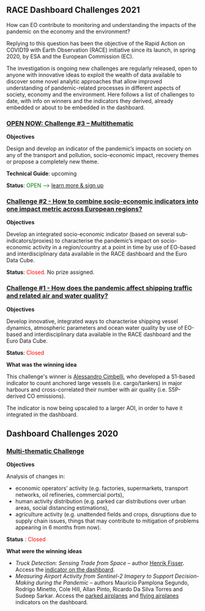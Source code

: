 ## RACE Dashboard Challenges 2021

How can EO contribute to monitoring and understanding the impacts of the pandemic on the economy and the environment?

Replying to this question has been the objective of the Rapid Action on COVID19 with Earth Observation (RACE) initiative since its launch, in spring 2020, by ESA and the European Commission (EC).

The investigation is ongoing new challenges are regularly released, open to anyone with innovative ideas to exploit the wealth of data available to discover some novel analytic approaches that allow improved understanding of pandemic-related processes in different aspects of society, economy and the environment.
Here follows a list of challenges to date, with info on winners and the indicators they derived, already embedded or about to be embedded in the dashboard.

### [OPEN NOW: Challenge #3 – Multithematic](https://eo4society.esa.int/2021/08/01/rapid-action-on-coronavirus-and-eo-race-dashboard-challenge-3/)

**Objectives**

Design and develop an indicator of the pandemic’s impacts on society on any of the transport and pollution, socio-economic impact, recovery themes or propose a completely new theme.

**Technical Guide**: upcoming

**Status**: <span style="color:green">OPEN --> [learn more & sign up](https://eo4society.esa.int/2021/08/01/rapid-action-on-coronavirus-and-eo-race-dashboard-challenge-3/)</span>

### [Challenge #2 - How to combine socio-economic indicators into one impact metric across European regions?](https://eo4society.esa.int/2021/04/01/rapid-action-on-coronavirus-and-eo-race-dashboard-challenge-2/)

**Objectives**

Develop an integrated socio-economic indicator (based on several sub-indicators/proxies) to characterise the pandemic’s impact on socio-economic activity in a region/country at a point in time by use of EO-based and interdisciplinary data available in the RACE dashboard and the Euro Data Cube.

**Status**: <span style="color:red">Closed.</span>  No prize assigned.

### [Challenge #1 - How does the pandemic affect shipping traffic and related air and water quality?](https://eo4society.esa.int/2021/03/02/rapid-action-on-coronavirus-and-eo-race-challenge-1/)

**Objectives**

Develop innovative, integrated ways to characterise shipping vessel dynamics, atmospheric parameters and ocean water quality by use of EO-based and interdisciplinary data available in the RACE dashboard and the Euro Data Cube.

**Status**: <span style="color:red">Closed</span>

**What was the winning idea** 

This challenge's winner is [Alessandro Cimbelli](https://eo4society.esa.int/2021/07/08/race-challenges-2021-first-winner/), who developed a S1-based indicator to count anchored large vessels (i.e. cargo/tankers) in major harbours and cross-correlated their number with air quality (i.e. S5P-derived CO emissions).

The indicator is now being upscaled to a larger AOI, in order to have it integrated in the dashboard.


## Dashboard Challenges 2020

### [Multi-thematic Challenge](https://eo4society.esa.int/2020/04/06/euro-data-cube-custom-script-contest-covid-19-edition/)

**Objectives**

Analysis of changes in:
  -	economic operators’ activity (e.g. factories, supermarkets, transport networks, oil refineries, commercial ports),
  -	human activity distribution (e.g. parked car distributions over urban areas, social distancing estimations),
  -	agriculture activity (e.g. unattended fields and crops, disruptions due to supply chain issues, things that may contribute to mitigation of problems appearing in 6 months from now).

**Status** : <span style="color:red">Closed</span>

**What were the winning ideas**

* *Truck Detection: Sensing Trade from Space* – author [Henrik Fisser](https://eo4society.esa.int/2020/06/26/euro-data-cube-custom-script-contest-the-winner-is/). Access the [indicator on the dashboard](https://race.esa.int/?indicator=E12c). 
* *Measuring Airport Activity from Sentinel-2 Imagery to Support Decision-Making during the Pandemic* – authors Mauricio Pamplona Segundo, Rodrigo Minetto, Cole Hill, Allan Pinto, Ricardo Da Silva Torres and Sudeep Sarkar. Access the [parked airplanes](https://race.esa.int/?indicator=E13b) and [flying airplanes](https://race.esa.int/?indicator=E13d) indicators on the dashboard.

